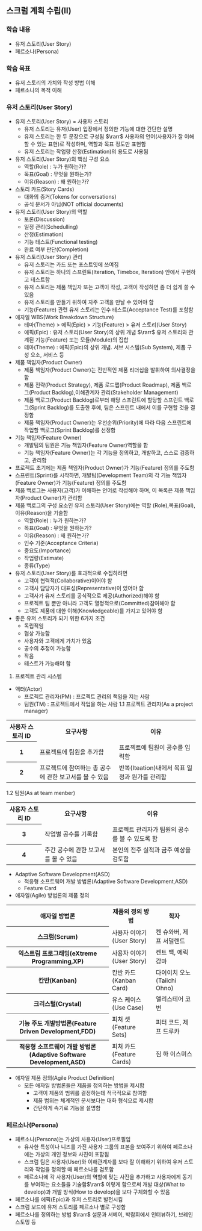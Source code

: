 ## 스크럼 계획 수립(II)
### 학습 내용
- 유저 스토리(User Story)
- 페르소나(Persona)
### 학습 목표
- 유저 스토리의 가치와 작성 방법 이해
- 페르소나의 목적 이해

### 유저 스토리(User Story)
- 유저 스토리(User Story) = 사용자 스토리
  - 유저 스토리는 유저(User) 입장에서 정의한 기능에 대한 간단한 설명
  - 유저 스토리는 한 두 문장으로 구성됨 $\rarr$ 사용자의 언어(사용자가 잘 이해할 수 있는 표현)로 작성하며, 역할과 목표 정도만 표현함
  - 유저 스토리는 작업량 산정(Estimation)의 용도로 사용됨
- 유저 스토리(User Story)의 핵심 구성 요소
  - 역할(Role) : 누가 원하는가?
  - 목표(Goal) : 무엇을 원하는가?
  - 이유(Reason) : 왜 원하는가?
- 스토리 카드(Story Cards)
  - 대화의 증거(Tokens for conversations)
  - 공식 문서가 아님(NOT official documents)
- 유저 스토리(User Story)의 역할
  - 토론(Discussion)
  - 일정 관리(Schedulling)
  - 산정(Estimation)
  - 기능 테스트(Functional testing)
  - 완료 여부 판단(Completion)
- 유저 스토리(User Story) 관리
  - 유저 스토리는 카드 또는 포스트잇에 쓰여짐
  - 유저 스토리는 하나의 스프린트(Iteration, Timebox, Iteration) 안에서 구현하고 테스트함
  - 유저 스토리는 제품 책임자 또는 고객이 작성, 고객이 작성하면 좀 더 쉽게 쓸 수 있음
  - 유저 스토리를 만들기 위하여 자주 고객을 만날 수 있어야 함
  - 기능(Feature) 관련 유저 스토리는 인수 테스트(Acceptance Test)를 포함함
- 애자일 WBS(Work Breakdown Structure)
  - 테마(Theme) > 에픽(Epic) > 기능(Feature) > 유저 스토리(User Story)
  - 에픽(Epic) : 유저 스토리(User Story)의 상위 개념 $\rarr$ 유저 스토리와 관계된 기능(Feature) 또는 모듈(Module)의 집합
  - 테마(Theme) : 에픽(Epic)의 상위 개념. 서브 시스템(Sub System), 제품 구성 요소, 서비스 등
- 제품 책임자(Product Owner)
  - 제품 책임자(Product Owner)는 전반적인 제품 리더십을 발휘하여 의사결정을 함
  - 제품 전략(Product Strategy), 제품 로드맵(Product Roadmap), 제품 백로그(Product Backlog),이해관계자 관리(Stakeholder Management)
  - 제품 백로그(Product Backlog)로부터 해당 스프린트에 할당할 스프린트 백로그(Sprint Backlog)를 도출한 후에, 팀은 스프린트 내에서 이를 구현할 것을 결정함
  - 제품 책임자(Product Owner)는 우선순위(Priority)에 따라 다음 스프린트에 작업할 백로그(Sprint Backlog)를 선정함
- 기능 책입자(Feature Owner)
  - 개발팀의 팀원은 기능 책임자(Feature Owner)역할을 함
  - 기능 책임자(Feature Owner)는 각 기능을 정의하고, 개발하고, 스스로 검증하고, 관리함
- 프로젝트 초기에는 제품 책임자(Product Owner)가 기능(Feature) 정의를 주도함
- 스프린트(Sprint)를 시작하면, 개발팀(Development Team)의 각 기능 책임자(Feature Owner)가 기능(Feature) 정의를 주도함
- 제품 백로그는 사용자(고객)가 이해하는 언어로 작성해야 하며, 이 목록은 제품 책임자(Product Owner)가 관리함
- 제품 백로그의 구성 요소인 유저 스토리(User Story)에는 역할 (Role),목표(Goal), 이유(Reason)을 기술함
  - 역할(Role) : 누가 원하는가?
  - 목표(Goal) : 무엇을 원하는가?
  - 이유(Reason) : 왜 원하는가?
  - 인수 기준(Acceptance Criteria)
  - 중요도(Importance)
  - 작업량(Estimate)
  - 종류(Type)
- 유저 스토리(User Story)를 효과적으로 수집하려면
  - 고객이 협력적(Collaborative)이어야 함
  - 고객사 담당자가 대표성(Representative)이 있어야 함
  - 고객사가 유저 스토리를 공식적으로 제공(Authorized)해야 함
  - 프로젝트 팀 뿐만 아니라 고객도 열정적으로(Committed)참여해야 함
  - 고객도 제품에 대한 이해(Knowledgeable)를 가지고 있어야 함
- 좋은 유저 스토리가 되기 위한 6가지 조건
  - 독립적임
  - 협상 가능함
  - 사용자와 고객에게 가치가 있음
  - 공수의 추정이 가능함
  - 작음
  - 테스트가 가능해야 함
1. 프로젝트 관리 시스템
- 액터(Actor)
  - 프로젝트 관리자(PM) : 프로젝트 관리의 책임을 지는 사람
  - 팀원(TM) : 프로젝트에서 작업을 하는 사람
1.1 프로젝트 관리자(As a project manager)
<table>
    <tr>
        <th>사용자 스토리 ID</th>
        <th>요구사항</th>
        <th>이유</th>
    </tr>
    <tr>
        <th>1</th>
        <td>프로젝트에 팀원을 추가함</td>
        <td>프로젝트에 팀원이 공수를 입력함</td>
    </td>
    <tr>
        <th>2</th>
        <td>프로젝트에 참여하는 총 공수에 관한 보고서를 볼 수 있음</td>
        <td>반복(Iteation)내에서 목표 일정과 원가를 관리함</td>
    </tr>
</table>
1.2 팀원(As at team menber)
<table>
    <tr>
        <th>사용자 스토리 ID</th>
        <th>요구사항</th>
        <th>이유</th>
    </tr>
    <tr>
        <th>3</th>
        <td>작업별 공수를 기록함</td>
        <td>프로젝트 관리자가 팀원의 공수를 볼 수 있도록 함</td>
    </td>
    <tr>
        <th>4</th>
        <td>주간 공수에 관한 보고서를 볼 수 있음</td>
        <td>본인의 전주 실적과 금주 예상을 검토함</td>
    </tr>
</table>
  
- Adaptive Software Development(ASD)
  - 적응형 소프트웨어 개발 방법론(Adaptive Software Development,ASD)
  - Feature Card
- 애자일(Agile) 방법론의 제품 정의
<table>
    <tr>
        <th>애자일 방법론</th>
        <th>제품의 정의 방법</th>
        <th>학자</th>
    </tr>
    <tr>
        <th>스크럼(Scrum)</th>
        <td>사용자 이야기(User Story)</td>
        <td>켄 슈와버, 제프 서덜랜드</td>
    </td>
    <tr>
        <th>익스트림 프로그래밍(eXtreme Programming,XP)</th>
        <td>사용자 이야기(User Story)</td>
        <td>켄트 백, 에릭 감마</td>
    </tr>
    <tr>
        <th>칸반(Kanban)</th>
        <td>칸반 카드(Kanban Card)</td>
        <td>다이이치 오노(Taiichi Ohno)</td>
    </tr>
    <tr>
        <th>크리스털(Crystal)</th>
        <td>유스 케이스(Use Case)</td>
        <td>앨리스테어 코번</td>
    </tr>
    <tr>
        <th>기능 주도 개발방법론(Feature Driven Development,FDD)</th>
        <td>피처 셋(Feature Sets)</td>
        <td>피터 코드, 제프 드루카</td>
    </tr>
    <tr>
        <th>적응형 소프트웨어 개발 방법론(Adaptive Software Development,ASD)</th>
        <td>피처 카드(Feature Cards)</td>
        <td>짐 하 이스미스</td>
    </tr>
</table>

- 애자일 제품 정의(Agile Product Definition)
  - 모든 애자일 방법론들은 제품을 정의하는 방법을 제시함
    - 고객이 제품의 범위를 결정하는데 적극적으로 참여함
    - 제품 범위는 체계적인 문서보다는 대화 형식으로 제시함
    - 간단하게 속기로 기능을 설명함
### 페르소나(Persona)
- 페르소나(Persona)는 가상의 사용자(User)프로필임
  - 유사한 특성이나 니즈를 가진 사용자 그룹의 표본을 보여주기 위하여 페르소나에는 가상의 개인 정보와 사진이 포함됨
  - 스크럼 팀은 사용자(User)와 이해관계자를 보다 잘 이해하기 위하여 유저 스토리와 작업을 정의할 때 페르소나를 검토함
  - 페르소나에 각 사용자(User)의 역할에 맞는 사진을 추가하고 사용자에게 동기를 부여하는 요소들을 기술함$\rarr$ 이렇게 함으로써 개발 대상(What to develop)과 개발 방식(How to develop)을 보다 구체화할 수 있음
- 페르소나를 에픽(Epic)과 유저 스토리로 발전시킴
- 스크럼 보드에 유저 스토리를 페르소나 별로 구성함
- 페르소나를 정의하는 방법 $\rarr$ 설문과 서베이, 박람회에서 인터뷰하기, 브레인 스토밍 등 